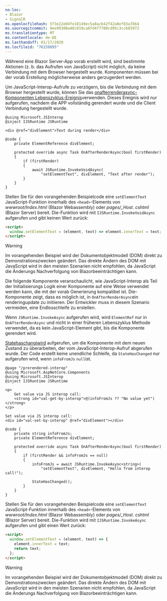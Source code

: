 ```yaml
---
no-loc:
- Blazor
- SignalR
ms.openlocfilehash: 5f3e22e04fe18149ec5a8acb42f42a8ef83a7664
ms.sourcegitcommit: 9ee99300a48c810ca6fd4f7700cd95c3ccb85972
ms.translationtype: MT
ms.contentlocale: de-DE
ms.lasthandoff: 01/17/2020
ms.locfileid: "76159895"
---
```

Während eine Blazor Server-App vorab erstellt wird, sind bestimmte Aktionen (z. b. das Aufrufen von JavaScript) nicht möglich, da keine Verbindung mit dem Browser hergestellt wurde. Komponenten müssen bei der vorab Erstellung möglicherweise anders gerzugerdert werden.

Um JavaScript-Interop-Aufrufe zu verzögern, bis die Verbindung mit dem Browser hergestellt wurde, können Sie das [onafterrenderasync-Komponenten Lebenszyklus-Ereignis](xref:blazor/lifecycle#after-component-render)verwenden. Dieses Ereignis wird nur aufgerufen, nachdem die APP vollständig gerendert wurde und die Client Verbindung hergestellt wurde.

```cshtml
@using Microsoft.JSInterop
@inject IJSRuntime JSRuntime

<div @ref="divElement">Text during render</div>

@code {
    private ElementReference divElement;

    protected override async Task OnAfterRenderAsync(bool firstRender)
    {
        if (firstRender)
        {
            await JSRuntime.InvokeVoidAsync(
                "setElementText", divElement, "Text after render");
        }
    }
}
```

Stellen Sie für den vorangehenden Beispielcode eine `setElementText` JavaScript-Funktion innerhalb des `<head>`-Elements von *wwwroot/Index.html* (Blazor Webassembly) oder *pages/_Host. cshtml* (Blazor Server) bereit. Die-Funktion wird mit `IJSRuntime.InvokeVoidAsync` aufgerufen und gibt keinen Wert zurück:

```html
<script>
  window.setElementText = (element, text) => element.innerText = text;
</script>
```

> [!WARNING]
> Im vorangehenden Beispiel wird der Dokumentobjektmodell (DOM) direkt zu Demonstrationszwecken geändert. Das direkte Ändern des DOM mit JavaScript wird in den meisten Szenarien nicht empfohlen, da JavaScript die Änderungs Nachverfolgung von Blazorbeeinträchtigen kann.

Die folgende Komponente veranschaulicht, wie JavaScript-Interop als Teil der Initialisierungs Logik einer Komponente auf eine Weise verwendet werden kann, die mit der vorab Generierung kompatibel ist. Die-Komponente zeigt, dass es möglich ist, in `OnAfterRenderAsync`ein renderingupdate zu initiieren. Der Entwickler muss in diesem Szenario vermeiden, eine Endlosschleife zu erstellen.

Wenn `JSRuntime.InvokeAsync` aufgerufen wird, wird `ElementRef` nur in `OnAfterRenderAsync` und nicht in einer früheren Lebenszyklus Methode verwendet, da es kein JavaScript-Element gibt, bis die Komponente gerendert wird.

[Statehaschangiwird](xref:blazor/lifecycle#state-changes) aufgerufen, um die Komponente mit dem neuen Zustand zu überarbeiten, der vom JavaScript-Interop-Aufruf abgerufen wurde. Der Code erstellt keine unendliche Schleife, da `StateHasChanged` nur aufgerufen wird, wenn `infoFromJs` `null`ist.

```cshtml
@page "/prerendered-interop"
@using Microsoft.AspNetCore.Components
@using Microsoft.JSInterop
@inject IJSRuntime JSRuntime

<p>
    Get value via JS interop call:
    <strong id="val-get-by-interop">@(infoFromJs ?? "No value yet")</strong>
</p>

Set value via JS interop call:
<div id="val-set-by-interop" @ref="divElement"></div>

@code {
    private string infoFromJs;
    private ElementReference divElement;

    protected override async Task OnAfterRenderAsync(bool firstRender)
    {
        if (firstRender && infoFromJs == null)
        {
            infoFromJs = await JSRuntime.InvokeAsync<string>(
                "setElementText", divElement, "Hello from interop call!");

            StateHasChanged();
        }
    }
}
```

Stellen Sie für den vorangehenden Beispielcode eine `setElementText` JavaScript-Funktion innerhalb des `<head>`-Elements von *wwwroot/Index.html* (Blazor Webassembly) oder *pages/_Host. cshtml* (Blazor Server) bereit. Die-Funktion wird mit `IJSRuntime.InvokeAsync` aufgerufen und gibt einen Wert zurück:

```html
<script>
  window.setElementText = (element, text) => {
    element.innerText = text;
    return text;
  };
</script>
```

> [!WARNING]
> Im vorangehenden Beispiel wird der Dokumentobjektmodell (DOM) direkt zu Demonstrationszwecken geändert. Das direkte Ändern des DOM mit JavaScript wird in den meisten Szenarien nicht empfohlen, da JavaScript die Änderungs Nachverfolgung von Blazorbeeinträchtigen kann.
